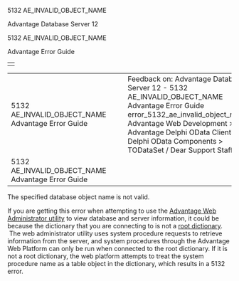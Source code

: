 5132 AE\_INVALID\_OBJECT\_NAME




Advantage Database Server 12  

5132 AE\_INVALID\_OBJECT\_NAME

Advantage Error Guide

|  |
| --- |
|  |

|  |  |  |  |  |
| --- | --- | --- | --- | --- |
| 5132 AE\_INVALID\_OBJECT\_NAME  Advantage Error Guide |  |  | Feedback on: Advantage Database Server 12 - 5132 AE\_INVALID\_OBJECT\_NAME Advantage Error Guide error\_5132\_ae\_invalid\_object\_name Advantage Web Development > Advantage Delphi OData Client > Delphi OData Components > TODataSet / Dear Support Staff, |  |
| 5132 AE\_INVALID\_OBJECT\_NAME  Advantage Error Guide |  |  |  |  |

The specified database object name is not valid.

If you are getting this error when attempting to use the [Advantage Web Administrator utility](web_administrator_utility.htm) to view database and server information, it could be because the dictionary that you are connecting to is not a [root dictionary](master_root_dictionary.htm).  The web administrator utility uses system procedure requests to retrieve information from the server, and system procedures through the Advantage Web Platform can only be run when connected to the root dictionary. If it is not a root dictionary, the web platform attempts to treat the system procedure name as a table object in the dictionary, which results in a 5132 error.
